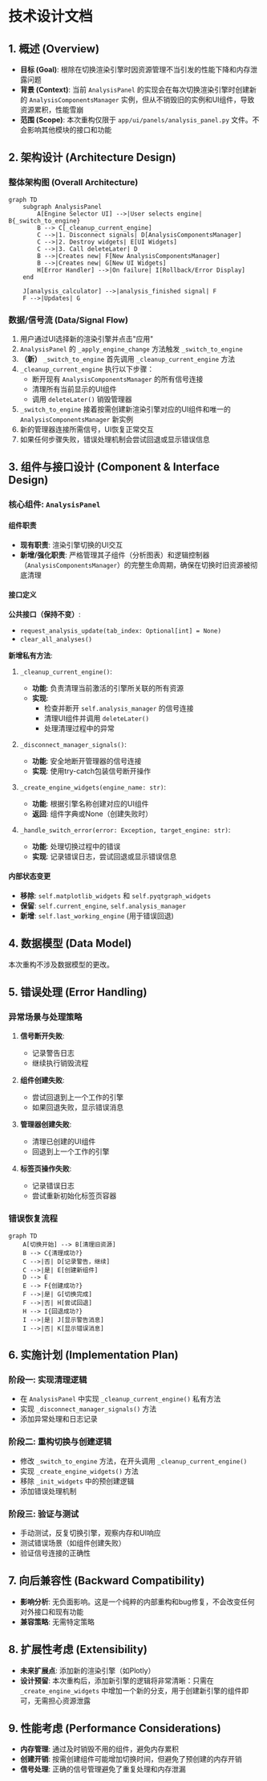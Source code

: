 # 技术设计文档

## 1. 概述 (Overview)

- **目标 (Goal)**: 根除在切换渲染引擎时因资源管理不当引发的性能下降和内存泄露问题
- **背景 (Context)**: 当前 `AnalysisPanel` 的实现会在每次切换渲染引擎时创建新的 `AnalysisComponentsManager` 实例，但从不销毁旧的实例和UI组件，导致资源累积，性能雪崩
- **范围 (Scope)**: 本次重构仅限于 `app/ui/panels/analysis_panel.py` 文件。不会影响其他模块的接口和功能

## 2. 架构设计 (Architecture Design)

### 整体架构图 (Overall Architecture)

```mermaid
graph TD
    subgraph AnalysisPanel
        A[Engine Selector UI] -->|User selects engine| B{_switch_to_engine}
        B --> C[_cleanup_current_engine]
        C -->|1. Disconnect signals| D[AnalysisComponentsManager]
        C -->|2. Destroy widgets| E[UI Widgets]
        C -->|3. Call deleteLater| D
        B -->|Creates new| F[New AnalysisComponentsManager]
        B -->|Creates new| G[New UI Widgets]
        H[Error Handler] -->|On failure| I[Rollback/Error Display]
    end

    J[analysis_calculator] -->|analysis_finished signal| F
    F -->|Updates| G
```

### 数据/信号流 (Data/Signal Flow)

1. 用户通过UI选择新的渲染引擎并点击"应用"
2. `AnalysisPanel` 的 `_apply_engine_change` 方法触发 `_switch_to_engine`
3. **（新）** `_switch_to_engine` 首先调用 `_cleanup_current_engine` 方法
4. `_cleanup_current_engine` 执行以下步骤：
   - 断开现有 `AnalysisComponentsManager` 的所有信号连接
   - 清理所有当前显示的UI组件
   - 调用 `deleteLater()` 销毁管理器
5. `_switch_to_engine` 接着按需创建新渲染引擎对应的UI组件和唯一的 `AnalysisComponentsManager` 新实例
6. 新的管理器连接所需信号，UI恢复正常交互
7. 如果任何步骤失败，错误处理机制会尝试回退或显示错误信息

## 3. 组件与接口设计 (Component & Interface Design)

### 核心组件: `AnalysisPanel`

#### 组件职责
- **现有职责**: 渲染引擎切换的UI交互
- **新增/强化职责**: 严格管理其子组件（分析图表）和逻辑控制器（`AnalysisComponentsManager`）的完整生命周期，确保在切换时旧资源被彻底清理

#### 接口定义

**公共接口（保持不变）**:
- `request_analysis_update(tab_index: Optional[int] = None)`
- `clear_all_analyses()`

**新增私有方法**:

1. `_cleanup_current_engine()`:
   - **功能**: 负责清理当前激活的引擎所关联的所有资源
   - **实现**: 
     - 检查并断开 `self.analysis_manager` 的信号连接
     - 清理UI组件并调用 `deleteLater()`
     - 处理清理过程中的异常

2. `_disconnect_manager_signals()`:
   - **功能**: 安全地断开管理器的信号连接
   - **实现**: 使用try-catch包装信号断开操作

3. `_create_engine_widgets(engine_name: str)`:
   - **功能**: 根据引擎名称创建对应的UI组件
   - **返回**: 组件字典或None（创建失败时）

4. `_handle_switch_error(error: Exception, target_engine: str)`:
   - **功能**: 处理切换过程中的错误
   - **实现**: 记录错误日志，尝试回退或显示错误信息

#### 内部状态变更
- **移除**: `self.matplotlib_widgets` 和 `self.pyqtgraph_widgets`
- **保留**: `self.current_engine`, `self.analysis_manager`
- **新增**: `self.last_working_engine` (用于错误回退)

## 4. 数据模型 (Data Model)

本次重构不涉及数据模型的更改。

## 5. 错误处理 (Error Handling)

### 异常场景与处理策略

1. **信号断开失败**:
   - 记录警告日志
   - 继续执行销毁流程

2. **组件创建失败**:
   - 尝试回退到上一个工作的引擎
   - 如果回退失败，显示错误消息

3. **管理器创建失败**:
   - 清理已创建的UI组件
   - 回退到上一个工作的引擎

4. **标签页操作失败**:
   - 记录错误日志
   - 尝试重新初始化标签页容器

### 错误恢复流程

```mermaid
graph TD
    A[切换开始] --> B[清理旧资源]
    B --> C{清理成功?}
    C -->|否| D[记录警告，继续]
    C -->|是| E[创建新组件]
    D --> E
    E --> F{创建成功?}
    F -->|是| G[切换完成]
    F -->|否| H[尝试回退]
    H --> I{回退成功?}
    I -->|是| J[显示警告消息]
    I -->|否| K[显示错误消息]
```

## 6. 实施计划 (Implementation Plan)

### 阶段一: 实现清理逻辑
- 在 `AnalysisPanel` 中实现 `_cleanup_current_engine()` 私有方法
- 实现 `_disconnect_manager_signals()` 方法
- 添加异常处理和日志记录

### 阶段二: 重构切换与创建逻辑
- 修改 `_switch_to_engine` 方法，在开头调用 `_cleanup_current_engine()`
- 实现 `_create_engine_widgets()` 方法
- 移除 `_init_widgets` 中的预创建逻辑
- 添加错误处理机制

### 阶段三: 验证与测试
- 手动测试，反复切换引擎，观察内存和UI响应
- 测试错误场景（如组件创建失败）
- 验证信号连接的正确性

## 7. 向后兼容性 (Backward Compatibility)

- **影响分析**: 无负面影响。这是一个纯粹的内部重构和bug修复，不会改变任何对外接口和现有功能
- **兼容策略**: 无需特定策略

## 8. 扩展性考虑 (Extensibility)

- **未来扩展点**: 添加新的渲染引擎（如Plotly）
- **设计预留**: 本次重构后，添加新引擎的逻辑将非常清晰：只需在 `_create_engine_widgets` 中增加一个新的分支，用于创建新引擎的组件即可，无需担心资源泄露

## 9. 性能考虑 (Performance Considerations)

- **内存管理**: 通过及时销毁不用的组件，避免内存累积
- **创建开销**: 按需创建组件可能增加切换时间，但避免了预创建的内存开销
- **信号处理**: 正确的信号管理避免了重复处理和内存泄漏